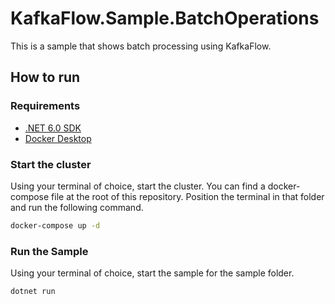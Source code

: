 # KafkaFlow.Sample.BatchOperations
This is a sample that shows batch processing using KafkaFlow.

## How to run

### Requirements
 - [.NET 6.0 SDK](https://dotnet.microsoft.com/en-us/download/dotnet/6.0)
 - [Docker Desktop](https://www.docker.com/products/docker-desktop/)

### Start the cluster
Using your terminal of choice, start the cluster.
You can find a docker-compose file at the root of this repository. 
Position the terminal in that folder and run the following command.

```bash
docker-compose up -d
```

### Run the Sample
Using your terminal of choice, start the sample for the sample folder.

```bash
dotnet run
```